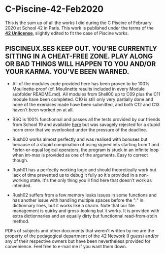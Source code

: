 # C-Piscine-42-Feb2020

This is the sum up of all the works I did during the C Piscine of February 2020 at School 42 in Paris.
This work is published under the terms of the **[42 Unlicense](https://github.com/gcamerli/42unlicense)**, slightly edited to fit the case of Piscine works.

## __PISCINEUX.SES KEEP OUT. YOU'RE CURRENTLY SITTING IN A CHEAT-FREE ZONE. PLAY ALONG OR BAD THINGS WILL HAPPEN TO YOU AND/OR YOUR KARMA. YOU'VE BEEN WARNED.__

* All of the modules code provided here has been proven to be 100% Moulinette-proof (cf. Moulinette results included in every Module subfolder README.md). All modules from Shell00 up to C09 plus the C11 module have been completed. C10 is still only very partially done and none of the exercises made have been submitted, and both C12 and C13 haven't been worked on at all.

* BSQ is 100% functionnal and passes all the tests provided by our friends from School 19 and available [here](https://github.com/YuuK10/BSQ-tests) but was savagely rejected for a stupid norm error that we overlooked under the pressure of the deadline.

* Rush00 works almost perfectly and was realised with bonuses but because of a stupid compination of using signed ints starting from 1 and *erior-or-equal logical operators, the program is stuck in an infinite loop when int-max is provided as one of the arguments. Easy to correct though.

* Rush01 has a perfectly working logic and should theoretically work but lack of time prevented us to debug it fully so it's provided in a non-working state. It's the only thing you'll find here that doesn't work as intended.

* Rush02 suffers from a few memory leaks issues in some functions and has another issue with handling multiple spaces before the ":" in dictionnary lines, but it works like a charm. Note that our file management is quirky and gross-looking but it works. It is provided with extra dictionnaries and an equally dirty but functionnal read-from-stdin method.

PDFs of subjects and other documents that weren't written by me are the property of the pedagogical department of the 42 Network (I guess) and/or any of their respective owners but have been nevertheless provided for convenience. Feel free to e-mail me if you want them down.
